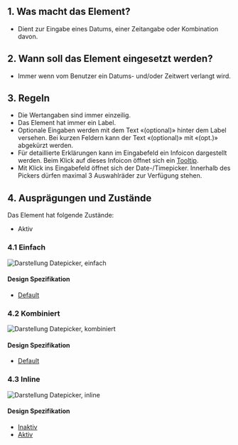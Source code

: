 ## 1. Was macht das Element?
*   Dient zur Eingabe eines Datums, einer Zeitangabe oder Kombination davon.

## 2. Wann soll das Element eingesetzt werden?
*   Immer wenn vom Benutzer ein Datums- und/oder Zeitwert verlangt wird.

## 3. Regeln
*   Die Wertangaben sind immer einzeilig.
*   Das Element hat immer ein Label.
*   Optionale Eingaben werden mit dem Text «(optional)» hinter dem Label versehen. Bei kurzen Feldern kann der Text «(optional)» mit «(opt.)» abgekürzt werden.
*   Für detaillierte Erklärungen kann im Eingabefeld ein Infoicon dargestellt werden. Beim Klick auf dieses Infoicon öffnet sich ein [Tooltip](https://digital.sbb.ch/de/mobile/module/tooltip). 
*   Mit Klick ins Eingabefeld öffnet sich der Date-/Timepicker. Innerhalb des Pickers dürfen maximal 3 Auswahlräder zur Verfügung stehen.

## 4. Ausprägungen und Zustände
Das Element hat folgende Zustände:
*   Aktiv

### 4.1 Einfach
![Darstellung Datepicker, einfach](https://raw.githubusercontent.com/sbb-design-systems/design-system-mobile-documentation/doku-update/documentation/date-picker/images/ME17_Einfach.png 'class: image')

#### Design Spezifikation
*   [Default](https://sbb.invisionapp.com/d/main#/console/14051805/313166998/inspect)

### 4.2 Kombiniert
![Darstellung Datepicker, kombiniert](https://raw.githubusercontent.com/sbb-design-systems/design-system-mobile-documentation/doku-update/documentation/date-picker/images/ME17_Mehrfach.png 'class: image')

#### Design Spezifikation
*   [Default](https://sbb.invisionapp.com/d/main#/console/14051805/313166999/inspect)

### 4.3 Inline
![Darstellung Datepicker, inline](https://raw.githubusercontent.com/sbb-design-systems/design-system-mobile-documentation/doku-update/documentation/date-picker/images/ME17_Inline.png 'class: image')

#### Design Spezifikation
*   [Inaktiv](https://sbb.invisionapp.com/d/main#/console/14051805/313170341/inspect)
*   [Aktiv](https://sbb.invisionapp.com/d/main#/console/14051805/313170340/inspect)